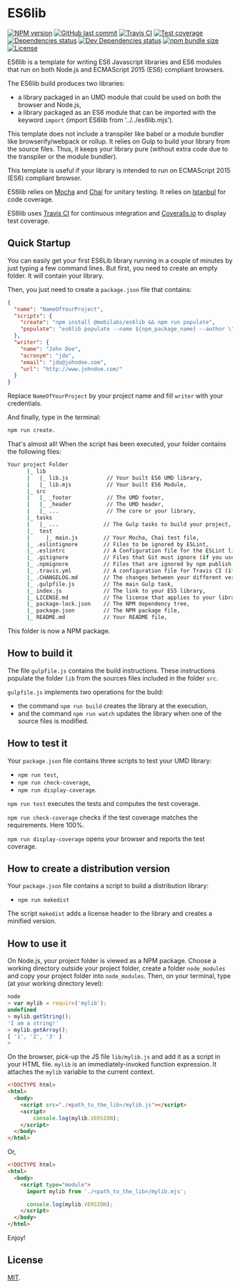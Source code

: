# ES6lib

[![NPM version][npm-image]][npm-url]
[![GitHub last commit][commit-image]][commit-url]
[![Travis CI][travis-image]][travis-url]
[![Test coverage][coveralls-image]][coveralls-url]
[![Dependencies status][dependencies-image]][dependencies-url]
[![Dev Dependencies status][devdependencies-image]][devdependencies-url]
[![npm bundle size][npm-bundle-size-image]][npm-bundle-size-url]
[![License][license-image]](LICENSE.md)

ES6lib is a template for writing ES6 Javascript libraries and ES6 modules that run on both Node.js and ECMAScript 2015 (ES6) compliant browsers.

The ES6lib build produces two libraries:

  * a library packaged in an UMD module that could be used on both the browser and Node.js,
  * a library packaged as an ES6 module that can be imported with the keyword `import` (import ES6lib from '../../es6lib.mjs').

This template does not include a transpiler like babel or a module bundler like browserify/webpack or rollup. It relies on Gulp to build your library from the source files. Thus, it keeps your library pure (without extra code due to the transpiler or the module bundler).

This template is useful if your library is intended to run on ECMAScript 2015 (ES6) compliant browser.

ES6lib relies on [Mocha](https://mochajs.org) and [Chai](http://chaijs.com) for unitary testing. It relies on [Istanbul](https://gotwarlost.github.io/istanbul/) for code coverage.

ES6lib uses [Travis CI](https://travis-ci.org) for continuous integration and [Coveralls.io](https://coveralls.io) to display test coverage.


## Quick Startup

You can easily get your first ES6Lib library running in a couple of minutes by just typing a few command lines. But first, you need to create an empty folder. It will contain your library.

Then, you just need to create a `package.json` file that contains:

```json
{
  "name": "NameOfYourProject",
  "scripts": {
    "create": "npm install @mobilabs/es6lib && npm run populate",
    "populate": "es6lib populate --name ${npm_package_name} --author \"${npm_package_writer_name}\" --acronym ${npm_package_writer_acronym} --email ${npm_package_writer_email} --url ${npm_package_writer_url} && npm install && npm run build && npm run test && npm run report"
  },
  "writer": {
    "name": "John Doe",
    "acronym": "jdo",
    "email": "jdo@johndoe.com",
    "url": "http://www.johndoe.com/"
  }
}
```
Replace `NameOfYourProject` by your project name and fill `writer` with your credentials.

And finally, type in the terminal:

```bash
npm run create.
```

That's almost all! When the script has been executed, your folder contains the following files:

```bash
Your project Folder
      |_ lib
      |   |_ lib.js            // Your built ES6 UMD library,
      |   |_ lib.mjs           // Your built ES6 Module,   
      |_ src
      |   |_ _footer           // The UMD footer,
      |   |_ _header           // The UMD header,
      |   |_ ...               // The core or your library,
      |_ tasks
      |   |_ ...              // The Gulp tasks to build your project,
      |_  test
      |     |_ main.js        // Your Mocha, Chai test file,
      |_ .eslintignore        // Files to be ignored by ESLint,
      |_ .eslintrc            // A Configuration file for the ESLint linter tool (if you use it),
      |_ .gitignore           // Files that Git must ignore (if you use git),
      |_ .npmignore           // Files that are ignored by npm publish,
      |_ .travis.yml          // A configuration file for Travis CI (if you use it),
      |_ .CHANGELOG.md        // The changes between your different versions,
      |_ .gulpfile.js         // The main Gulp task,
      |_ index.js             // The link to your ES5 library,
      |_ LICENSE.md           // The license that applies to your library (here MIT),
      |_ package-lock.json    // The NPM dependency tree,
      |_ package.json         // The NPM package file,
      |_ README.md            // Your README file,
```

This folder is now a NPM package.


## How to build it

The file `gulpfile.js` contains the build instructions. These instructions populate the folder `lib` from the sources files included in the folder `src`.

`gulpfile.js` implements two operations for the build:
  * the command `npm run build` creates the library at the execution,
  * and the command `npm run watch` updates the library when one of the source files is modified.


## How to test it

Your `package.json` file contains three scripts to test your UMD library:

  * `npm run test`,
  * `npm run check-coverage`,
  * `npm run display-coverage`.

`npm run test` executes the tests and computes the test coverage.

`npm run check-coverage` checks if the test coverage matches the requirements. Here 100%.

`npm run display-coverage` opens your browser and reports the test coverage.


## How to create a distribution version

Your `package.json` file contains a script to build a distribution library:

  * `npm run makedist`

The script `makedist` adds a license header to the library and creates a minified version.


## How to use it

On Node.js, your project folder is viewed as a NPM package. Choose a working directory outside your project folder, create a folder `node_modules` and copy your project folder into `node_modules`. Then, on your terminal, type (at your working directory level):

```js
node
> var mylib = require('mylib');
undefined
> mylib.getString();
'I am a string!'
> mylib.getArray();
[ '1', '2', '3' ]
>
```

On the browser, pick-up the JS file `lib/mylib.js` and add it as a script in your HTML file. `mylib` is an immediately-invoked function expression. It attaches the `mylib` variable to the current context.

```html
<!DOCTYPE html>
<html>
  <body>
    <script src="./<path_to_the_lib>/mylib.js"></script>
    <script>
    	console.log(mylib.VERSION);
    </script>
  </body>
</html>
```

Or,

```html
<!DOCTYPE html>
<html>
  <body>
    <script type="module">
      import mylib from './<path_to_the_lib>/mylib.mjs';

      console.log(mylib.VERSION);
    </script>
  </body>
</html>
```

Enjoy!

## License

[MIT](LICENSE.md).

<!--- URls -->

[npm-image]: https://img.shields.io/npm/v/@mobilabs/es6lib.svg?style=flat-square
[release-image]: https://img.shields.io/github/release/jclo/es6lib.svg?include_prereleases&style=flat-square
[commit-image]: https://img.shields.io/github/last-commit/jclo/es6lib.svg?style=flat-square
[travis-image]: https://img.shields.io/travis/jclo/es6lib.svg?style=flat-square
[coveralls-image]: https://img.shields.io/coveralls/jclo/es6lib/master.svg?style=flat-square
[dependencies-image]: https://david-dm.org/jclo/es6lib/status.svg?theme=shields.io
[devdependencies-image]: https://david-dm.org/jclo/es6lib/dev-status.svg?theme=shields.io
[npm-bundle-size-image]: https://img.shields.io/bundlephobia/minzip/@mobilabs/es6lib.svg?style=flat-square
[license-image]: https://img.shields.io/npm/l/@mobilabs/es6lib.svg?style=flat-square

[npm-url]: https://www.npmjs.com/package/@mobilabs/es6lib
[release-url]: https://github.com/jclo/es6lib/tags
[commit-url]: https://github.com/jclo/es6lib/commits/master
[travis-url]: https://travis-ci.org/jclo/es6lib
[coveralls-url]: https://coveralls.io/github/jclo/es6lib?branch=master
[dependencies-url]: https://david-dm.org/jclo/es6lib
[devdependencies-url]: https://david-dm.org/jclo/es6lib?type=dev
[license-url]: http://opensource.org/licenses/MIT
[npm-bundle-size-url]: https://img.shields.io/bundlephobia/minzip/@mobilabs/es6lib
